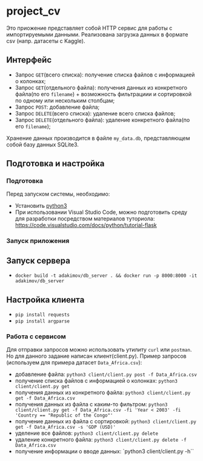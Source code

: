 # project_cv

Это приожение представляет собой HTTP сервис для работы с импортируемыми данными. Реализована загрузка данных в формате csv (напр. датасеты с Kaggle).

## Интерфейс

- Запрос ``GET``(всего списка): получение списка файлов с информацией о колонках;
- Запрос ``GET``(отдельного файла): получения данных из конкретного файла(по его ``filename``) + возможность фильтрациии и сортировкой по одному или нескольким столбцам;
- Запрос ``POST``: добавление файла;
- Запрос ``DELETE``(всего списка): удаление всего списка файлов;
- Запрос ``DELETE``(отдельного файла): удаление конкретного файла(по его ``filename``);

Хранение данных производится в файле ``my_data.db``, представляющем собой базу данных SQLite3.


## Подготовка и настройка
### Подготовка
Перед запуском системы, необходимо:
- Установить [python3](https://www.python.org/download/releases/3.0/)
- При использовании Visual Studio Code, можно подготовить среду для разработки посредством материалов туториола: https://code.visualstudio.com/docs/python/tutorial-flask

### Запуск приложения
## Запуск сервера
- ``docker build -t adakimov/db_server . && docker run -p 8000:8000 -it adakimov/db_server``

## Настройка клиента
- ``pip install requests``
- ``pip install argparse``


### Работа с сервисом
Для отправки запросов можно использовать утилиту ``curl`` или ``postman``. Но для данного задание написан клиент(client.py). Пример запросов (используем для примера датасет ``Data_Africa.csv``):
- добавление файла: ```python3 client/client.py post -f Data_Africa.csv```
- получение списка файлов с информацией о колонках: ```python3 client/client.py get```
- получения данных из конкретного файла: ``python3 client/client.py get -f Data_Africa.csv``
- получения данных из файла с каким-то фильтром: ``python3 client/client.py get -f Data_Africa.csv -fi 'Year < 2003' -fi 'Country == "Republic of the Congo"'``
- получение данных из файла с сортировкой: ``python3 client/client.py get -f Data_Africa.csv -s 'GDP (USD)'``
- уделение все файлов: ``python3 client/client.py delete``
- удаление конкретного файла: ``python3 client/client.py delete -f Data_Africa.csv``
- получение информации о вводе данных: `python3 client/client.py -h``
